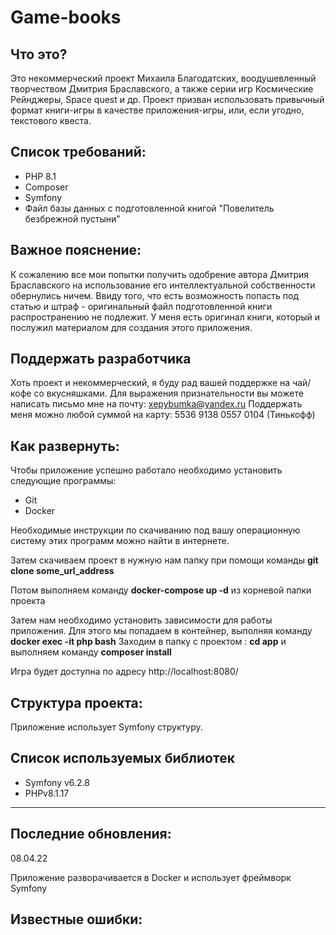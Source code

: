 # Game-books

Что это?
------
Это некоммерческий проект Михаила Благодатских, воодушевленный творчеством Дмитрия Браславского, а также серии игр
Космические Рейнджеры, Space quest и др.
Проект призван использовать привычный формат книги-игры в качестве приложения-игры, или, если угодно, текстового квеста.

Список требований:
------

- PHP 8.1
- Composer
- Symfony
- Файл базы данных с подготовленной книгой "Повелитель безбрежной пустыни"

Важное пояснение:
-------
К сожалению все мои попытки получить одобрение автора Дмитрия Браславского на использование его интеллектуальной
собственности обернулись ничем.
Ввиду того, что есть возможность попасть под статью и штраф - оригинальный файл подготовленной книги распространению не
подлежит.
У меня есть оригинал книги, который и послужил материалом для создания этого приложения.

Поддержать разработчика
-----
Хоть проект и некоммерческий, я буду рад вашей поддержке на чай/кофе со вкусняшками.
Для выражения признательности вы можете написать письмо мне на почту: xepybumka@yandex.ru
Поддержать меня можно любой суммой на карту: 5536 9138 0557 0104 (Тинькофф)

Как развернуть:
------
Чтобы приложение успешно работало необходимо установить следующие программы:
* Git
* Docker

Необходимые инструкции по скачиванию под вашу операционную систему этих программ можно найти в интернете.

Затем скачиваем проект в нужную нам папку при помощи команды <strong> git clone some_url_address</strong>

Потом выполняем команду <strong>docker-compose up -d</strong> из корневой папки проекта

Затем нам необходимо установить зависимости для работы приложения. Для этого мы попадаем в контейнер, выполняя команду <strong> docker exec -it php bash</strong>
Заходим в папку с проектом : <strong>cd app</strong> и выполняем команду <strong>composer install</strong>

Игра будет доступна по адресу http://localhost:8080/

Структура проекта:
-----
Приложение использует Symfony структуру.

Список используемых библиотек
------

- Symfony v6.2.8 
- PHPv8.1.17

- ------
Последние обновления:
------
08.04.22

Приложение разворачивается в Docker и использует фреймворк Symfony


Известные ошибки:
------
